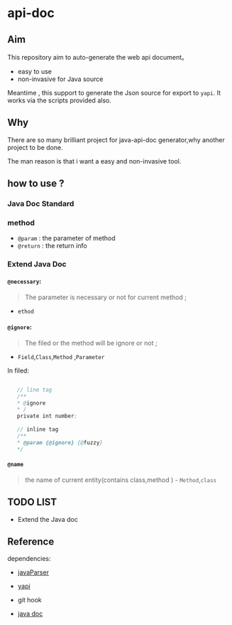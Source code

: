# api-doc


## Aim

This repository aim to auto-generate the web api 
document。 

- easy to use
- non-invasive for Java source

Meantime , this support to generate the Json source 
for export to `yapi`. It works via the scripts provided also.


## Why

There are so many brilliant project for java-api-doc generator,why another project to be done.

The man reason is that i want a easy and non-invasive tool.


## how to use ? 



### Java Doc Standard

### method

- `@param` : the parameter of method
- `@return` : the return info



### Extend Java Doc 

#### `@necessary`:
> The parameter is necessary or not for current method ;
  
   - `ethod`
   
#### `@ignore`: 
> The filed or the method will be ignore or not ;
  
   - `Field`,`Class`,`Method` ,`Parameter` 
   
In filed:


```java

   // line tag
   /**
   * @ignore
   * /
   private int number;
   
   // inline tag
   /**
   * @param {@ignore} {@fuzzy}
   */

```



  
    
#### `@name` 
> the name of current entity(contains class,method )
    - `Method`,`class`


## TODO LIST

- Extend  the Java doc



## Reference 

dependencies:

- [javaParser](https://github.com/javaparser/javaparser)

- [yapi](https://github.com/YMFE/yapi)

- git hook

- [java doc](https://docs.oracle.com/javase/8/docs/technotes/tools/windows/javadoc.html)